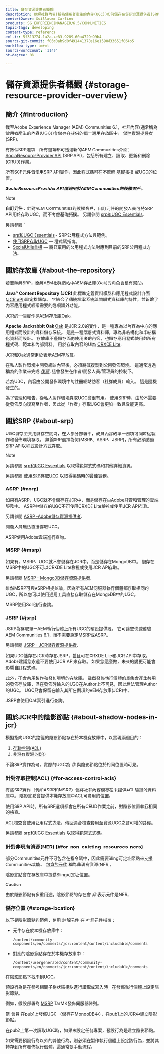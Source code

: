 ```yaml
---
title: 儲存資源提供者概觀
description: 瞭解社群內容(稱為使用者產生的內容(UGC))如何儲存在儲存資源提供者(SRP)提供的簡單通用存放區中。
contentOwner: Guillaume Carlino
products: SG_EXPERIENCEMANAGER/6.5/COMMUNITIES
topic-tags: developing
content-type: reference
exl-id: 5f313274-1a2a-4e83-9289-60a4729b99b4
source-git-commit: f03d0ab9d0f491441378e16e1590d33651f064b5
workflow-type: tm+mt
source-wordcount: '1140'
ht-degree: 0%

---
```


# 儲存資源提供者概觀 {#storage-resource-provider-overview}

## 簡介 {#introduction}

截至Adobe Experience Manager (AEM) Communities 6.1，社群內容(通常稱為使用者產生的內容(UGC))會儲存在提供的單一通用存放區中， [儲存資源提供者](working-with-srp.md) (SRP)。

有數個SRP選項，所有選項都可透過新的AEM Communities介面( [SocialResourceProvider API](srp-and-ugc.md) (SRP API)，包括所有建立、讀取、更新和刪除(CRUD)作業。

所有SCF元件皆使用SRP API實作，因此程式碼可在不瞭解 [基礎拓撲](topologies.md) 或UGC的位置。

***SocialResourceProvider API僅適用於AEM Communities的授權客戶。***

>[!NOTE]
>
>**自訂元件**：針對AEM Communities的授權客戶，自訂元件的開發人員可將SRP API用於存取UGC，而不考慮基礎拓撲。 另請參閱 [srp和UGC Essentials](srp-and-ugc.md).

另請參閱：

* [srp和UGC Essentials](srp-and-ugc.md) - SRP公用程式方法與範例。
* [使用SRP存取UGC](accessing-ugc-with-srp.md)  — 程式碼指南。
* [SocialUtils重構](socialutils.md)  — 將已棄用的公用程式方法對應到目前的SRP公用程式方法。

## 關於存放庫 {#about-the-repository}

若要瞭解SRP，瞭解AEM社群網站中AEM存放庫(Oak)的角色會很有幫助。

**Java™ Content Repository (JCR)**
此標準定義資料模型和應用程式設計介面([JCR API](https://jackrabbit.apache.org/jcr/jcr-api.html))設定檔儲存。 它結合了傳統檔案系統與關聯式資料庫的特性，並新增了內容應用程式經常需要的幾項額外功能。

JCR的一個實作是AEM存放庫Oak。

**Apache Jackrabbit Oak**
[Oak](../../help/sites-deploying/platform.md) 是JCR 2.0的實作，是一種專為以內容為中心的應用程式而設計的資料儲存系統。 這是一種階層式資料庫，專為非結構化和半結構化資料而設計。 存放庫不僅儲存面向使用者的內容，也儲存應用程式使用的所有程式碼、範本和內部資料。 用於存取內容的UI為 [CRXDE Lite](../../help/sites-developing/developing-with-crxde-lite.md).

JCR和Oak通常用於表示AEM存放庫。

在私人製作環境中開發網站內容後，必須將其複製到公開發佈環境。 這通常透過稱為的作業來完成 *[復寫](deploy-communities.md#replication-agents-on-author)*. 這會發生在作者/開發人員/管理員的控制下。

若為UGC，內容由公開發佈環境中的註冊網站訪客（社群成員）輸入。 這是隨機發生的。

為了管理和報告，從私人製作環境存取UGC會很有用。 使用SRP時，由於不需要從發佈反向復寫至作者，因此從「作者」存取UGC會更加一致且效能更高。

## 關於SRP {#about-srp}

UGC儲存至共用儲存空間時，在大部分部署中，成員內容的單一例項可同時從製作和發佈環境存取。 無論SRP選擇為何(MSRP、ASRP、JSRP)，所有必須透過SRP API以程式設計方式存取。

>[!NOTE]
>
>另請參閱 [srp和UGC Essentials](srp-and-ugc.md) 以取得範常式式碼和其他詳細資訊。
>
>另請參閱 [使用SRP存取UGC](accessing-ugc-with-srp.md) 以取得編碼時的最佳實務。

### ASRP {#asrp}

如果有ASRP，UGC就不會儲存在JCR中，而是儲存在由Adobe託管和管理的雲端服務中。 ASRP中儲存的UGC不可使用CRXDE Lite檢視或使用JCR API存取。

另請參閱 [ASRP -Adobe儲存資源提供者](asrp.md).

開發人員無法直接存取UGC。

ASRP使用Adobe雲端進行查詢。

### MSRP {#msrp}

如果有，MSRP、UGC就不會儲存在JCR中，而是儲存在MongoDB中。 儲存在MSRP中的UGC不可以CRXDE Lite檢視或使用JCR API存取。

另請參閱 [MSRP - MongoDB儲存資源提供者](msrp.md).

雖然MSRP可與ASRP相提並論，因為所有AEM伺服器執行個體都存取相同的UGC，所以您可以使用通用工具直接存取儲存在MongoDB中的UGC。

MSRP使用Solr進行查詢。

### JSRP {#jsrp}

JSRP為存取單一AEM執行個體上所有UGC的預設提供者。 它可讓您快速體驗AEM Communities 6.1，而不需要設定MSRP或ASRP。

另請參閱 [JSRP - JCR儲存資源提供者](jsrp.md).

如果UGC儲存在JCR時存在JSRP，並且可在CRXDE Lite和JCR API中存取，Adobe建議您永遠不要使用JCR API來存取。 如果您這麼做，未來的變更可能會影響自訂程式碼。

此外，不會共用製作和發佈環境的存放庫。 雖然發佈執行個體的叢集會產生共用的發佈存放庫，但在發佈時輸入的UGC在Author上不可見，因此無法管理Author的UGC。 UGC只會保留在輸入其所在例項的AEM存放庫(JCR)中。

JSRP會使用Oak索引進行查詢。

## 關於JCR中的陰影節點 {#about-shadow-nodes-in-jcr}

模擬指向UGC的路徑的陰影節點存在於本機存放庫中，以實現兩個目的：

1. [存取控制(ACL)](#for-access-control-acls)
1. [非現有資源(NER)](#for-non-existing-resources-ners)

不論SRP實作為何，實際的UGC為 *非* 與陰影節點位於相同位置時可見。

### 針對存取控制(ACL) {#for-access-control-acls}

有些SRP實作（例如ASRP和MSRP）會將社群內容儲存在未提供ACL驗證的資料庫中。 陰影節點會提供本機存放庫中ACL可套用的位置。

使用SRP API時，所有SRP選項都會在所有CRUD作業之前，對陰影位置執行相同的檢查。

ACL檢查會使用公用程式方法，傳回適合檢查套用至資源UGC之許可權的路徑。

另請參閱 [srp和UGC Essentials](srp-and-ugc.md) 以取得範常式式碼。

### 針對非現有資源(NER) {#for-non-existing-resources-ners}

部分Communities元件不可包含在指令碼中，因此需要Sling可定址節點來支援Communities功能。 [包含的元件](scf.md#add-or-include-a-communities-component) 稱為非現有資源(NER)。

陰影節點會在存放庫中提供Sling可定址位置。

>[!CAUTION]
>
>由於陰影節點有多重用途，陰影節點的存在會 *非* 表示元件是NER。

### 儲存位置 {#storage-location}

以下是陰影節點的範例，使用 [註解元件](http://localhost:4502/content/community-components/en/comments.html) 在 [社群元件指南](components-guide.md)：

* 元件存在於本機存放庫中：

  `/content/community-components/en/comments/jcr:content/content/includable/comments`

* 對應的陰影節點存在於本機存放庫中：

  `/content/usergenerated/content/community-components/en/comments/jcr:content/content/includable/comments`

在陰影節點下找不到UGC。

預設行為是在參考相關子樹狀結構以進行讀取或寫入時，在發佈執行個體上設定陰影節點。

例如，假設部署為 [MSRP](msrp.md) TarMK發佈伺服器陣列。

當 [會員](users.md) 在pub1上發佈UGC （儲存在MongoDB中），在pub1上的JCR中建立陰影節點。

在pub2上第一次讀取UGC時，如果未設定任何專案，預設行為是建立陰影節點。

如果需要預設行為以外的其他行為，則必須在製作執行個體上設定該行為，並將其轉存到所有發佈執行個體，這通常是手動流程。
